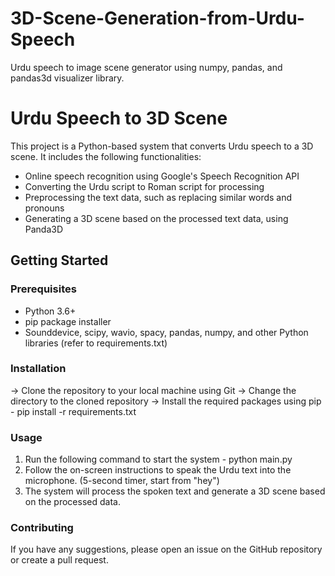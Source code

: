 # 3D-Scene-Generation-from-Urdu-Speech
Urdu speech to image scene generator using numpy, pandas, and pandas3d visualizer library.
# Urdu Speech to 3D Scene
This project is a Python-based system that converts Urdu speech to a 3D scene. It includes the following functionalities:

- Online speech recognition using Google's Speech Recognition API
- Converting the Urdu script to Roman script for processing
- Preprocessing the text data, such as replacing similar words and pronouns
- Generating a 3D scene based on the processed text data, using Panda3D

## Getting Started
### Prerequisites
- Python 3.6+
- pip package installer
- Sounddevice, scipy, wavio, spacy, pandas, numpy, and other Python libraries (refer to requirements.txt)

### Installation
-> Clone the repository to your local machine using Git
-> Change the directory to the cloned repository
-> Install the required packages using pip - pip install -r requirements.txt

### Usage
1. Run the following command to start the system - python main.py
2. Follow the on-screen instructions to speak the Urdu text into the microphone. (5-second timer, start from "hey")
3. The system will process the spoken text and generate a 3D scene based on the processed data.

### Contributing
If you have any suggestions, please open an issue on the GitHub repository or create a pull request.
